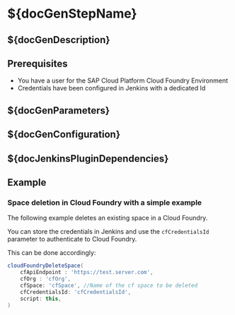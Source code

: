 # ${docGenStepName}

## ${docGenDescription}

## Prerequisites

* You have a user for the SAP Cloud Platform Cloud Foundry Environment
* Credentials have been configured in Jenkins with a dedicated Id

## ${docGenParameters}

## ${docGenConfiguration}

## ${docJenkinsPluginDependencies}

## Example

### Space deletion in Cloud Foundry with a simple example

The following example deletes an existing space in a Cloud Foundry.

You can store the credentials in Jenkins and use the `cfCredentialsId` parameter to authenticate to Cloud Foundry.

This can be done accordingly:

```groovy
cloudFoundryDeleteSpace(
    cfApiEndpoint : 'https://test.server.com',
    cfOrg : 'cfOrg',
    cfSpace: 'cfSpace', //Name of the cf space to be deleted
    cfCredentialsId: 'cfCredentialsId',
    script: this,
)
```
